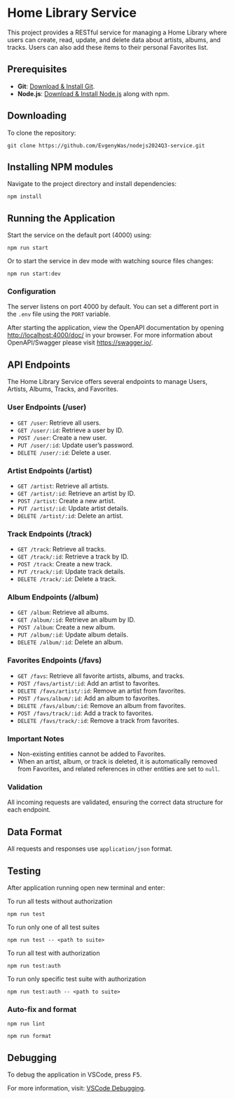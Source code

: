 # Home Library Service

This project provides a RESTful service for managing a Home Library where users can create, read, update, and delete data about artists, albums, and tracks. Users can also add these items to their personal Favorites list.

## Prerequisites

- **Git**: [Download & Install Git](https://git-scm.com/downloads).
- **Node.js**: [Download & Install Node.js](https://nodejs.org/en/download/) along with npm.

## Downloading

To clone the repository:

```
git clone https://github.com/EvgenyWas/nodejs2024Q3-service.git
```

## Installing NPM modules

Navigate to the project directory and install dependencies:

```
npm install
```

## Running the Application

Start the service on the default port (4000) using:

```
npm run start
```

Or to start the service in dev mode with watching source files changes:

```
npm run start:dev
```

### Configuration

The server listens on port 4000 by default. You can set a different port in the `.env` file using the `PORT` variable.

After starting the application, view the OpenAPI documentation by opening [http://localhost:4000/doc/](http://localhost:4000/doc/) in your browser.
For more information about OpenAPI/Swagger please visit https://swagger.io/.

## API Endpoints

The Home Library Service offers several endpoints to manage Users, Artists, Albums, Tracks, and Favorites.

### User Endpoints (/user)

- `GET /user`: Retrieve all users.
- `GET /user/:id`: Retrieve a user by ID.
- `POST /user`: Create a new user.
- `PUT /user/:id`: Update user’s password.
- `DELETE /user/:id`: Delete a user.

### Artist Endpoints (/artist)

- `GET /artist`: Retrieve all artists.
- `GET /artist/:id`: Retrieve an artist by ID.
- `POST /artist`: Create a new artist.
- `PUT /artist/:id`: Update artist details.
- `DELETE /artist/:id`: Delete an artist.

### Track Endpoints (/track)

- `GET /track`: Retrieve all tracks.
- `GET /track/:id`: Retrieve a track by ID.
- `POST /track`: Create a new track.
- `PUT /track/:id`: Update track details.
- `DELETE /track/:id`: Delete a track.

### Album Endpoints (/album)

- `GET /album`: Retrieve all albums.
- `GET /album/:id`: Retrieve an album by ID.
- `POST /album`: Create a new album.
- `PUT /album/:id`: Update album details.
- `DELETE /album/:id`: Delete an album.

### Favorites Endpoints (/favs)

- `GET /favs`: Retrieve all favorite artists, albums, and tracks.
- `POST /favs/artist/:id`: Add an artist to favorites.
- `DELETE /favs/artist/:id`: Remove an artist from favorites.
- `POST /favs/album/:id`: Add an album to favorites.
- `DELETE /favs/album/:id`: Remove an album from favorites.
- `POST /favs/track/:id`: Add a track to favorites.
- `DELETE /favs/track/:id`: Remove a track from favorites.

### Important Notes

- Non-existing entities cannot be added to Favorites.
- When an artist, album, or track is deleted, it is automatically removed from Favorites, and related references in other entities are set to `null`.

### Validation

All incoming requests are validated, ensuring the correct data structure for each endpoint.

## Data Format

All requests and responses use `application/json` format.

## Testing

After application running open new terminal and enter:

To run all tests without authorization

```
npm run test
```

To run only one of all test suites

```
npm run test -- <path to suite>
```

To run all test with authorization

```
npm run test:auth
```

To run only specific test suite with authorization

```
npm run test:auth -- <path to suite>
```

### Auto-fix and format

```
npm run lint
```

```
npm run format
```

## Debugging

To debug the application in VSCode, press <kbd>F5</kbd>.

For more information, visit: [VSCode Debugging](https://code.visualstudio.com/docs/editor/debugging).

